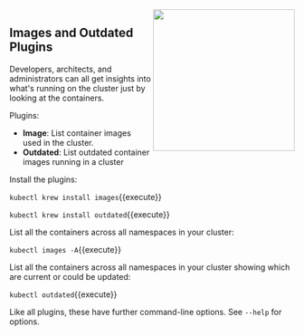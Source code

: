 <img align="right" src="./assets/containers-unsplash.jpg" width="250">

## Images and Outdated Plugins

Developers, architects, and administrators can all get insights into what's running on the cluster just by looking at the containers.

Plugins:
- **Image**: List container images used in the cluster.
- **Outdated**: List outdated container images running in a cluster

Install the plugins:

`kubectl krew install images`{{execute}}

`kubectl krew install outdated`{{execute}}

List all the containers across all namespaces in your cluster:

`kubectl images -A`{{execute}}

List all the containers across all namespaces in your cluster showing which are current or could be updated:

`kubectl outdated`{{execute}}

Like all plugins, these have further command-line options. See `--help` for options.
